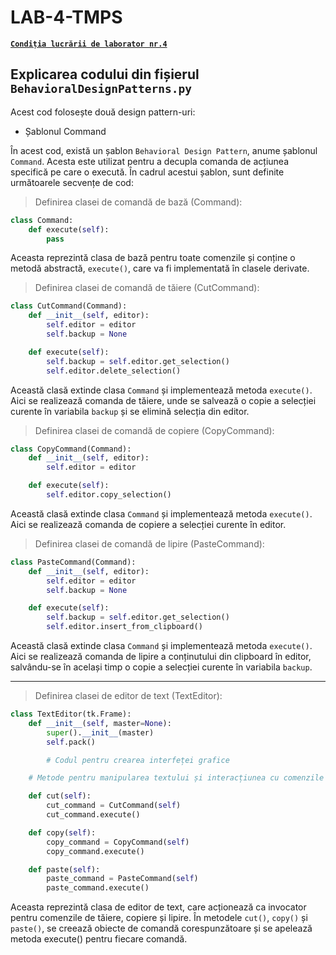 # LAB-4-TMPS

[**`Condiția lucrării de laborator nr.4`**](https://github.com/MihaiGaidau/TMPS-LABs/blob/9aeeeeb68abfb9d749f7b0c296fb914972139f86/Lab%234/README.md)

## Explicarea codului din fișierul `BehavioralDesignPatterns.py`

Acest cod folosește două design pattern-uri:<br>
* Șablonul Command

În acest cod, există un șablon `Behavioral Design Pattern`, anume șablonul `Command`. Acesta este utilizat pentru a decupla comanda de acțiunea specifică pe care o execută. În cadrul acestui șablon, sunt definite următoarele secvențe de cod:

> Definirea clasei de comandă de bază (Command):

```python
class Command:
    def execute(self):
        pass
```
Aceasta reprezintă clasa de bază pentru toate comenzile și conține o metodă abstractă, `execute()`, care va fi implementată în clasele derivate.

> Definirea clasei de comandă de tăiere (CutCommand):

```python
class CutCommand(Command):
    def __init__(self, editor):
        self.editor = editor
        self.backup = None

    def execute(self):
        self.backup = self.editor.get_selection()
        self.editor.delete_selection()
```
Această clasă extinde clasa `Command` și implementează metoda `execute()`. Aici se realizează comanda de tăiere, unde se salvează o copie a selecției curente în variabila `backup` și se elimină selecția din editor.

> Definirea clasei de comandă de copiere (CopyCommand):

```python
class CopyCommand(Command):
    def __init__(self, editor):
        self.editor = editor

    def execute(self):
        self.editor.copy_selection()
```

Această clasă extinde clasa `Command` și implementează metoda `execute()`. Aici se realizează comanda de copiere a selecției curente în editor.

> Definirea clasei de comandă de lipire (PasteCommand):

```python
class PasteCommand(Command):
    def __init__(self, editor):
        self.editor = editor
        self.backup = None

    def execute(self):
        self.backup = self.editor.get_selection()
        self.editor.insert_from_clipboard()
```

Această clasă extinde clasa `Command` și implementează metoda `execute()`. Aici se realizează comanda de lipire a conținutului din clipboard în editor, salvându-se în același timp o copie a selecției curente în variabila `backup`.

---

> Definirea clasei de editor de text (TextEditor):

```python
class TextEditor(tk.Frame):
    def __init__(self, master=None):
        super().__init__(master)
        self.pack()

        # Codul pentru crearea interfeței grafice

    # Metode pentru manipularea textului și interacțiunea cu comenzile

    def cut(self):
        cut_command = CutCommand(self)
        cut_command.execute()

    def copy(self):
        copy_command = CopyCommand(self)
        copy_command.execute()

    def paste(self):
        paste_command = PasteCommand(self)
        paste_command.execute()
```

Aceasta reprezintă clasa de editor de text, care acționează ca invocator pentru comenzile de tăiere, copiere și lipire. În metodele `cut()`, `copy()` și `paste()`, se creează obiecte de comandă corespunzătoare și se apelează metoda execute() pentru fiecare comandă.
